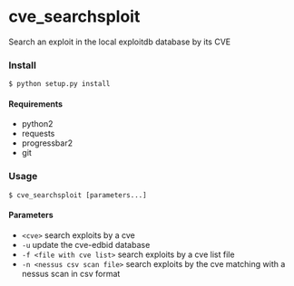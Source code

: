 # cve_searchsploit
Search an exploit in the local exploitdb database by its CVE

### Install
```
$ python setup.py install
```
#### Requirements
+ python2
+ requests
+ progressbar2
+ git

### Usage
```
$ cve_searchsploit [parameters...]
```

#### Parameters
+  ```<cve>```                      search exploits by a cve
+  ```-u```                         update the cve-edbid database
+  ```-f <file with cve list>```    search exploits by a cve list file
+  ```-n <nessus csv scan file>```  search exploits by the cve matching with a nessus scan in csv format

